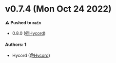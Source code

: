 # v0.7.4 (Mon Oct 24 2022)

#### ⚠️ Pushed to `main`

- 0.8.0 ([@Hycord](https://github.com/Hycord))

#### Authors: 1

- Hycord ([@Hycord](https://github.com/Hycord))
